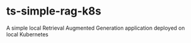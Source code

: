 # ts-simple-rag-k8s
A simple local Retrieval Augmented Generation application deployed on local Kubernetes
